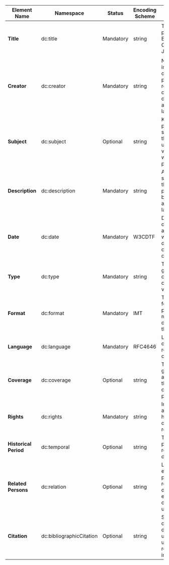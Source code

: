 | Element Name       | Namespace                  | Status    | Encoding Scheme | Rules for Content                                                                                      | Example                                                                                                                                                                                                 |
|--------------------|----------------------------|-----------|-----------------|--------------------------------------------------------------------------------------------------------|---------------------------------------------------------------------------------------------------------------------------------------------------------------------------------------------------------|
| **Title**          | dc:title                   | Mandatory | string          | Title should be provided in English, Chinese, and Japanese.                                            | `<dc:title xml:lang="en">Open Empire: Yokohama Port and Imperial Japan</dc:title><br><dc:title xml:lang="ja">開かれた帝国：横浜港と帝国日本</dc:title><br><dc:title xml:lang="zh">开放的帝国：横滨港与日本帝国</dc:title>` |
| **Creator**        | dc:creator                 | Mandatory | string          | Name of the individual or organization primarily responsible for creating the dataset, styled as "first name, last name"                 | `<dc:creator> Hiroshi, Tanaka </dc:creator>`  |
| **Subject**        | dc:subject                 | Optional  | string          | Keywords or phrases summarizing the content; use controlled vocabulary where possible.                  | `<dc:subject>Imperial Japan; Yokohama; Trade</dc:subject>`                                                                                                                                               |
| **Description**    | dc:description             | Mandatory | string          | Abstract or summary of the dataset, provided in both English and local languages.                       | `<dc:description xml:lang="en">This dataset examines the impacts of urbanization in Yokohama during the development of Imperial Japan, focusing on its impact on trade and international relations.</dc:description>` |
| **Date**           | dc:date                    | Mandatory | W3CDTF          | Date or range of dates associated with the dataset creation or its content.                             | `<dc:date>2024-01-01</dc:date>`                                                                                                                                                                          |
| **Type**           | dc:type                    | Mandatory | string          | The nature or genre of the content; use a controlled vocabulary.                                        | `<dc:type>Textual Analysis; Maps</dc:type>`                                                                                                                                                              |
| **Format**         | dc:format                  | Mandatory | IMT             | The file format, physical medium, or dimensions of the resource.                                        | `<dc:format>text/html</dc:format>`                                                                                                                                                                       |
| **Language**       | dc:language                | Mandatory | RFC4646         | Language(s) of the resource content.                                                                      | `<dc:language xsi:type="dcterms:RFC4646">ja</dc:language><br><dc:language xsi:type="dcterms:RFC4646">en</dc:language>`                                                                                    |
| **Coverage**       | dc:coverage                | Optional  | string          | The geographical area or period that the content pertains to.                                           | `<dc:coverage>Yokohama, Japan</dc:coverage>`                                                                                                                                                             |
| **Rights**         | dc:rights                  | Mandatory | string          | Information about rights held in and over the resource.                                                | `<dc:rights>Content is available under CC BY-NC-SA 4.0</dc:rights>`                                                                                                                                       |
| **Historical Period** | dc:temporal             | Optional  | string          | The historical periods relevant to the dataset.                                                   | `<dc:temporal>Meiji era; Showa era</dc:temporal>`                                                                                                                                                        |
| **Related Persons** | dc:relation               | Optional  | string          | Links to entities or persons related to the dataset, enhancing contextual understanding.               | `<dc:relation>Dr. Yoko Ono - contributor</dc:relation>`                                                                                                                                                  |
| **Citation**        | dc:bibliographicCitation  | Optional  | string          | Standard citation for the dataset that users should use when referencing it in their work.             | `<dc:bibliographicCitation>Tanaka, Hiroshi. (2024). Urbanization and Its Impacts in Yokohama, 1950-2000. Open Empire Collection.</dc:bibliographicCitation>`                                               |

